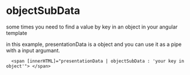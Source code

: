 # objectSubData

some times you need to find a value by key in an object in your angular template

in this example, presentationData is a object and you can use it as a pipe with a input argumant.

      <span [innerHTML]="presentationData | objectSubData : 'your key in object'"> </span>

